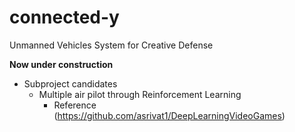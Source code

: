 # connected-y
Unmanned Vehicles System for Creative Defense 

__Now under construction__

* Subproject candidates
  * Multiple air pilot through Reinforcement Learning
    * Reference (https://github.com/asrivat1/DeepLearningVideoGames)
